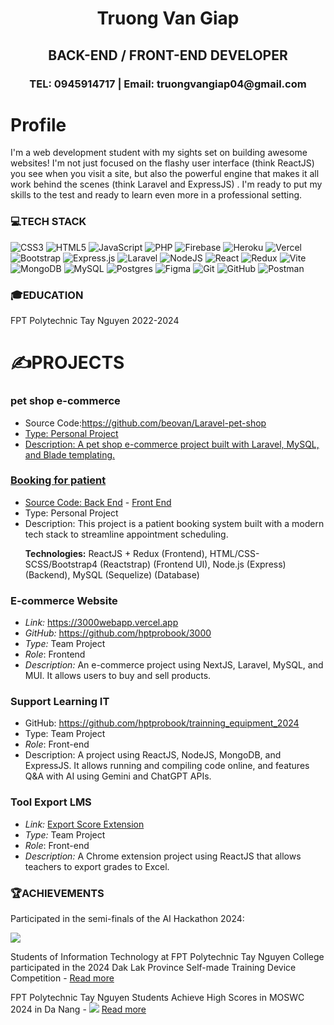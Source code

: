 
<h1 align="center">Truong Van Giap</h1>
<h2 align="center">BACK-END / FRONT-END DEVELOPER</h1>
<h3 align="center">TEL: 0945914717 | Email: truongvangiap04@gmail.com</h1>

<h1  align="left" >Profile</h1>
<p align="left">I'm a web development student with my sights set on building awesome websites! I'm not just focused on the flashy user interface (think ReactJS) you see when you visit a site, but also the powerful engine that makes it all work behind the scenes (think Laravel and ExpressJS) . I'm ready to put my skills to the test and ready to learn even more in a professional setting.
</p>
 <section>
    <h3>💻TECH STACK</h3>
<p><img src="https://img.shields.io/badge/css3-%231572B6.svg?style=for-the-badge&amp;logo=css3&amp;logoColor=white" alt="CSS3"> <img src="https://img.shields.io/badge/html5-%23E34F26.svg?style=for-the-badge&amp;logo=html5&amp;logoColor=white" alt="HTML5"> <img src="https://img.shields.io/badge/javascript-%23323330.svg?style=for-the-badge&amp;logo=javascript&amp;logoColor=%23F7DF1E" alt="JavaScript"> <img src="https://img.shields.io/badge/php-%23777BB4.svg?style=for-the-badge&amp;logo=php&amp;logoColor=white" alt="PHP"> <img src="https://img.shields.io/badge/firebase-%23039BE5.svg?style=for-the-badge&amp;logo=firebase" alt="Firebase"> <img src="https://img.shields.io/badge/heroku-%23430098.svg?style=for-the-badge&amp;logo=heroku&amp;logoColor=white" alt="Heroku"> <img src="https://img.shields.io/badge/vercel-%23000000.svg?style=for-the-badge&amp;logo=vercel&amp;logoColor=white" alt="Vercel"> <img src="https://img.shields.io/badge/bootstrap-%238511FA.svg?style=for-the-badge&amp;logo=bootstrap&amp;logoColor=white" alt="Bootstrap"> <img src="https://img.shields.io/badge/express.js-%23404d59.svg?style=for-the-badge&amp;logo=express&amp;logoColor=%2361DAFB" alt="Express.js"> <img src="https://img.shields.io/badge/laravel-%23FF2D20.svg?style=for-the-badge&amp;logo=laravel&amp;logoColor=white" alt="Laravel"> <img src="https://img.shields.io/badge/node.js-6DA55F?style=for-the-badge&amp;logo=node.js&amp;logoColor=white" alt="NodeJS"> <img src="https://img.shields.io/badge/react-%2320232a.svg?style=for-the-badge&amp;logo=react&amp;logoColor=%2361DAFB" alt="React"> <img src="https://img.shields.io/badge/redux-%23593d88.svg?style=for-the-badge&amp;logo=redux&amp;logoColor=white" alt="Redux"> <img src="https://img.shields.io/badge/vite-%23646CFF.svg?style=for-the-badge&amp;logo=vite&amp;logoColor=white" alt="Vite"> <img src="https://img.shields.io/badge/MongoDB-%234ea94b.svg?style=for-the-badge&amp;logo=mongodb&amp;logoColor=white" alt="MongoDB"> <img src="https://img.shields.io/badge/mysql-4479A1.svg?style=for-the-badge&amp;logo=mysql&amp;logoColor=white" alt="MySQL"> <img src="https://img.shields.io/badge/postgres-%23316192.svg?style=for-the-badge&amp;logo=postgresql&amp;logoColor=white" alt="Postgres"> <img src="https://img.shields.io/badge/figma-%23F24E1E.svg?style=for-the-badge&amp;logo=figma&amp;logoColor=white" alt="Figma"> <img src="https://img.shields.io/badge/git-%23F05033.svg?style=for-the-badge&amp;logo=git&amp;logoColor=white" alt="Git"> <img src="https://img.shields.io/badge/github-%23121011.svg?style=for-the-badge&amp;logo=github&amp;logoColor=white" alt="GitHub"> <img src="https://img.shields.io/badge/Postman-FF6C37?style=for-the-badge&amp;logo=postman&amp;logoColor=white" alt="Postman"></p>

  </section>

  <section>
    <h3>🎓EDUCATION</h3>
    <p>FPT Polytechnic Tay Nguyen 2022-2024</p>
  </section>
<h1>✍️PROJECTS</h1>
<section>
  <h3>pet shop e-commerce</h3>
  <ul>
    <li>Source Code:<a href="https://github.com/beovan/Laravel-pet-shop"/>https://github.com/beovan/Laravel-pet-shop</li>
    <li>Type: Personal Project</li>
    <li>Description: A pet shop e-commerce project built with Laravel, MySQL, and Blade templating.</li>
  </ul>
</section>

<section>
  <h3>Booking for patient</h3>  <ul>
   <li>Source Code: <a href="https://github.com/beovan/Backend-nodejs-Booking-care">Back End</a> -  <a href="https://github.com/beovan/Frontend-ReactJS-Booking-care">Front End</a></li>  
   <li>Type: Personal Project</li>  
   <li>Description: This project is a patient booking system built with a modern tech stack to streamline appointment scheduling.

**Technologies:** ReactJS + Redux (Frontend), HTML/CSS-SCSS/Bootstrap4 (Reactstrap) (Frontend UI), Node.js (Express) (Backend), MySQL (Sequelize) (Database)
</li>  
  </ul>
</section>

<section>
  <h3>E-commerce Website</h3>  
<ul dir="auto">
<li><em>Link:</em> <a href="https://3000webapp.vercel.app" rel="nofollow">https://3000webapp.vercel.app</a></li>
<li><em>GitHub:</em> <a href="https://github.com/hptprobook/3000">https://github.com/hptprobook/3000</a></li>
<li><em>Type:</em> Team Project</li>
<li><em>Role</em>: Frontend</li>
<li><em>Description:</em> An e-commerce project using NextJS, Laravel, MySQL, and MUI. It allows users to buy and sell products.</li>
</ul>
</section>
<section>
  <h3>Support Learning IT</h3>  <ul>
   <li>GitHub: <a href="https://github.com/hptprobook/trainning_equipment_2024">https://github.com/hptprobook/trainning_equipment_2024</a></li>  
   <li>Type: Team Project</li> 
<li><em>Role</em>: Front-end</li>
   <li>Description: A project using ReactJS, NodeJS, MongoDB, and ExpressJS. It allows running and compiling code online, and features Q&A with AI using Gemini and ChatGPT APIs.
</li>
  </ul>
</section>
<section>
  <h3>Tool Export LMS</h3>
 <ul dir="auto">
<li><em>Link:</em> <a href="https://chromewebstore.google.com/detail/export-score/nligchepkpodlccjkjliepebgloolfee?authuser=0&amp;hl=vi" rel="nofollow">Export Score Extension</a></li>
<li><em>Type:</em> Team Project</li>
<li><em>Role</em>: Front-end</li>
<li><em>Description:</em> A Chrome extension project using ReactJS that allows teachers to export grades to Excel.</li>
</ul>
  </ul>
</section>

  <section>
    <h3>🏆ACHIEVEMENTS</h3>
    <p>Participated in the semi-finals of the AI Hackathon 2024: </p>
   <img src="https://github.com/beovan/beovan/blob/main/FPT%20EDU%20HAKATHON%202024.jpg">
    <p>Students of Information Technology at FPT Polytechnic Tay Nguyen College participated in the 2024 Dak Lak Province Self-made Training Device Competition - <a href="https://feji.us/fuzh46">Read more</a></p>
       <p>FPT Polytechnic Tay Nguyen Students Achieve High Scores in MOSWC 2024 in Da Nang - 
       <img src="https://github.com/beovan/beovan/blob/main/MOS.jpg">
 <a href="https://caodang.fpt.edu.vn/tin-tuc-poly/tin-tay-nguyen/sinh-vien-fpt-polytechnic-tay-nguyen-dat-diem-cao-trong-ky-thi-moswc-2024-tai-da-nang.html?fbclid=IwZXh0bgNhZW0CMTEAAR3y_vH7d_xb--O4c4bH-4ucmhO2-mCVWgdqD2BdH3ey4aRXEPYZiTpYxyk_aem_XZ-6R2bJIGIEK506zKmdrg">Read more</a></p>

  </section>


